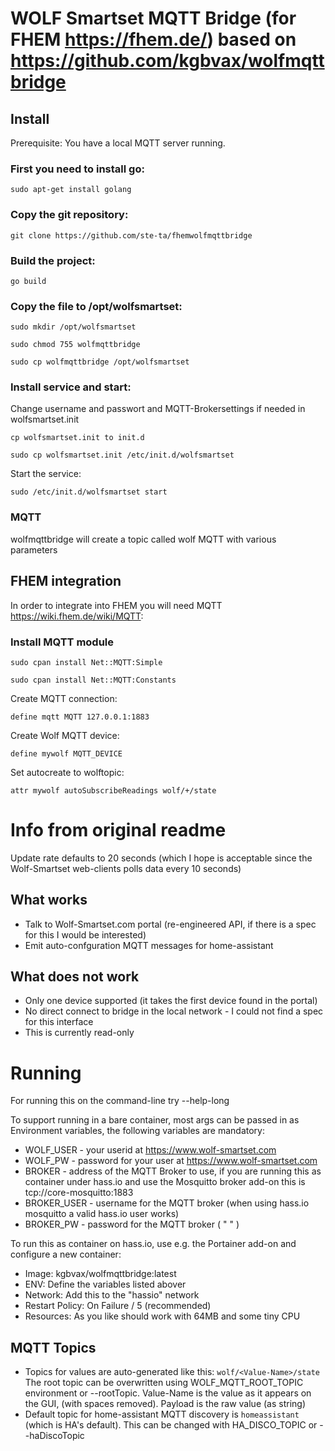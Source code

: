 # WOLF Smartset MQTT Bridge (for FHEM https://fhem.de/) based on https://github.com/kgbvax/wolfmqttbridge

## Install
Prerequisite: You have a local MQTT server running.

### First you need to install go:
`sudo apt-get install golang`

### Copy the git repository:
`git clone https://github.com/ste-ta/fhemwolfmqttbridge`

### Build the project:

`go build`

### Copy the file to /opt/wolfsmartset:

`sudo mkdir /opt/wolfsmartset`

`sudo chmod 755 wolfmqttbridge`  

`sudo cp wolfmqttbridge /opt/wolfsmartset`

### Install service and start:

Change username and passwort and MQTT-Brokersettings if needed in wolfsmartset.init

`cp wolfsmartset.init to init.d`

`sudo cp wolfsmartset.init /etc/init.d/wolfsmartset`

Start the service:

`sudo /etc/init.d/wolfsmartset start`


### MQTT

wolfmqttbridge will create a topic called wolf MQTT with various parameters

## FHEM integration

In order to integrate into FHEM you will need MQTT https://wiki.fhem.de/wiki/MQTT:

### Install MQTT module

 `sudo cpan install Net::MQTT:Simple`
 
 `sudo cpan install Net::MQTT:Constants`

Create MQTT connection:

`define mqtt MQTT 127.0.0.1:1883`

Create Wolf MQTT device:
	
`define mywolf MQTT_DEVICE`

Set autocreate to wolftopic:

`attr mywolf autoSubscribeReadings wolf/+/state`

# Info from original readme

Update rate defaults to 20 seconds (which I hope is acceptable since the Wolf-Smartset web-clients polls data every 10 seconds)
## What works
* Talk to Wolf-Smartset.com portal (re-engineered API, if there is a spec for this I would be interested)
* Emit auto-confguration MQTT messages for home-assistant

## What does not work
* Only one device supported (it takes the first device found in the portal)
* No direct connect to bridge in the local network - I could not find a spec for this interface
* This is currently read-only


# Running
For running this on the command-line try --help-long

To support running in a bare container, most args can be passed in as Environment variables, the following variables are mandatory:

* WOLF_USER  - your userid at  https://www.wolf-smartset.com
* WOLF_PW - password for your user at https://www.wolf-smartset.com
* BROKER - address of the MQTT Broker to use, if you are running this as container under hass.io and use the Mosquitto broker add-on this is tcp://core-mosquitto:1883 
* BROKER_USER - username for the MQTT broker (when using hass.io mosquitto a valid hass.io user works)
* BROKER_PW - password for the MQTT broker ( " " )

 
To run this as container on hass.io, use e.g. the Portainer add-on and configure a new container:
* Image: kgbvax/wolfmqttbridge:latest
* ENV: Define the variables listed abover
* Network: Add this to the "hassio" network
* Restart Policy: On Failure / 5 (recommended)
* Resources: As you like should work with 64MB and some tiny CPU

## MQTT Topics
* Topics for values are auto-generated like this: 
   ```wolf/<Value-Name>/state```
    The root topic can be overwritten using WOLF_MQTT_ROOT_TOPIC environment or --rootTopic. Value-Name is the value as it appears on the GUI, (with spaces removed).  Payload is the raw value (as string)
*  Default topic for home-assistant MQTT discovery is ```homeassistant``` (which is HA's default). This can be changed with HA_DISCO_TOPIC or --haDiscoTopic
